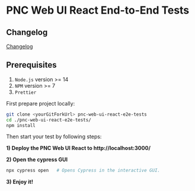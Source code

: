 # PNC Web UI React End-to-End Tests

## Changelog

[Changelog](https://github.com/project-ncl/pnc-web-ui-react-e2e-tests/wiki/Change-logs)

## Prerequisites

1. `Node.js` version >= 14
2. `NPM` version >= 7
3. `Prettier`

First prepare project locally:

```bash
git clone <yourGitForkUrl> pnc-web-ui-react-e2e-tests
cd ./pnc-web-ui-react-e2e-tests/
npm install
```

Then start your test by following steps:

**1) Deploy the PNC Web UI React to http://localhost:3000/**

**2) Open the cypress GUI**

```bash
npx cypress open   # Opens Cypress in the interactive GUI.
```

**3) Enjoy it!**
